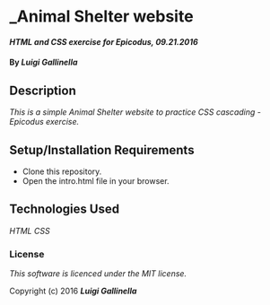 # _Animal Shelter website

#### _HTML and CSS exercise for Epicodus, 09.21.2016_

#### By _**Luigi Gallinella**_

## Description

_This is a simple Animal Shelter website to practice CSS cascading - Epicodus exercise._

## Setup/Installation Requirements

* Clone this repository.
* Open the intro.html file in your browser.

## Technologies Used

_HTML_
_CSS_

### License

*This software is licenced under the MIT license.*

Copyright (c) 2016 **_Luigi Gallinella_**
